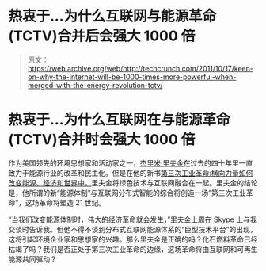 # 热衷于...为什么互联网与能源革命(TCTV)合并后会强大 1000 倍

> 原文：<https://web.archive.org/web/http://techcrunch.com/2011/10/17/keen-on-why-the-internet-will-be-1000-times-more-powerful-when-merged-with-the-energy-revolution-tctv/>

# 热衷于…为什么互联网在与能源革命(TCTV)合并时会强大 1000 倍

作为美国领先的环境思想家和活动家之一，[杰里米·里夫金](https://web.archive.org/web/20230203082732/http://www.crunchbase.com/person/jeremy-rifkin-2)在过去的四十年里一直致力于能源行业的改革和民主化。但是在他的新书[第三次工业革命:横向力量如何改变能源、经济和世界中，](https://web.archive.org/web/20230203082732/http://www.amazon.com/Third-Industrial-Revolution-Lateral-Transforming/dp/0230115217)里夫金将绿色技术与互联网融合在一起。里夫金的结论是，他所谓的新“能源体制”与互联网分布式智能的综合将创造一场“第三次工业革命”，这场革命将塑造 21 世纪。

“当我们改变能源体制时，伟大的经济革命就会发生，”里夫金上周在 Skype 上与我交谈时告诉我。但他不得不谈到分布式互联网能源体系的“巨型技术平台”的出现，这将引起环境企业家和思想家的兴趣。那么里夫金是正确的吗？化石燃料革命已经枯竭了吗？我们是否正处于第三次工业革命的边缘，这场革命将由互联网和可再生能源共同驱动？